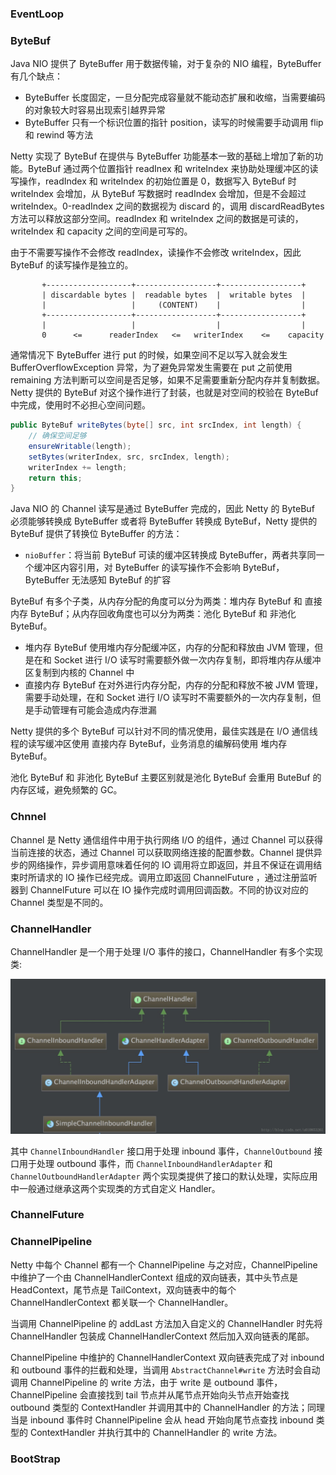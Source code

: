 ### EventLoop

### ByteBuf

Java NIO 提供了 ByteBuffer 用于数据传输，对于复杂的 NIO 编程，ByteBuffer 有几个缺点：
- ByteBuffer 长度固定，一旦分配完成容量就不能动态扩展和收缩，当需要编码的对象较大时容易出现索引越界异常
- ByteBuffer 只有一个标识位置的指针 position，读写的时候需要手动调用 flip 和 rewind 等方法

Netty 实现了 ByteBuf 在提供与 ByteBuffer 功能基本一致的基础上增加了新的功能。ByteBuf 通过两个位置指针 readInex 和 writeIndex 来协助处理缓冲区的读写操作，readIndex 和 writeIndex 的初始位置是 0，数据写入 ByteBuf 时 writeIndex 会增加，从 ByteBuf 写数据时 readIndex 会增加，但是不会超过 writeIndex。0-readIndex 之间的数据视为 discard 的，调用 discardReadBytes 方法可以释放这部分空间。readIndex 和 writeIndex 之间的数据是可读的，writeIndex 和 capacity 之间的空间是可写的。

由于不需要写操作不会修改 readIndex，读操作不会修改 writeIndex，因此 ByteBuf 的读写操作是独立的。

```
       +-------------------+------------------+------------------+
       | discardable bytes |  readable bytes  |  writable bytes  |
       |                   |     (CONTENT)    |                  |
       +-------------------+------------------+------------------+
       |                   |                  |                  |
       0      <=      readerIndex   <=   writerIndex    <=    capacity

```

通常情况下 ByteBuffer 进行 put 的时候，如果空间不足以写入就会发生 BufferOverflowException 异常，为了避免异常发生需要在 put 之前使用 remaining 方法判断可以空间是否足够，如果不足需要重新分配内存并复制数据。Netty 提供的 ByteBuf 对这个操作进行了封装，也就是对空间的校验在 ByteBuf 中完成，使用时不必担心空间问题。
```java
public ByteBuf writeBytes(byte[] src, int srcIndex, int length) {
    // 确保空间足够
    ensureWritable(length);
    setBytes(writerIndex, src, srcIndex, length);
    writerIndex += length;
    return this;
}

```

Java NIO 的 Channel 读写是通过 ByteBuffer 完成的，因此 Netty 的 ByteBuf 必须能够转换成 ByteBuffer 或者将 ByteBuffer 转换成 ByteBuf，Netty 提供的 ByteBuf 提供了转换位 ByteBuffer 的方法：
- ```nioBuffer```：将当前 ByteBuf 可读的缓冲区转换成 ByteBuffer，两者共享同一个缓冲区内容引用，对 ByteBuffer 的读写操作不会影响 ByteBuf，ByteBuffer 无法感知 ByteBuf 的扩容


ByteBuf 有多个子类，从内存分配的角度可以分为两类：堆内存 ByteBuf 和 直接内存 ByteBuf；从内存回收角度也可以分为两类：池化 ByteBuf 和 非池化 ByteBuf。
- 堆内存 ByteBuf 使用堆内存分配缓冲区，内存的分配和释放由 JVM 管理，但是在和 Socket 进行 I/O 读写时需要额外做一次内存复制，即将堆内存从缓冲区复制到内核的 Channel 中
- 直接内存 ByteBuf 在对外进行内存分配，内存的分配和释放不被 JVM 管理，需要手动处理，在和 Socket 进行 I/O 读写时不需要额外的一次内存复制，但是手动管理有可能会造成内存泄漏

Netty 提供的多个 ByteBuf 可以针对不同的情况使用，最佳实践是在 I/O 通信线程的读写缓冲区使用 直接内存 ByteBuf，业务消息的编解码使用 堆内存 ByteBuf。

池化 ByteBuf 和 非池化 ByteBuf 主要区别就是池化 ByteBuf 会重用 ButeBuf 的内存区域，避免频繁的 GC。

### Chnnel

Channel 是 Netty 通信组件中用于执行网络 I/O 的组件，通过 Channel 可以获得当前连接的状态，通过 Channel 可以获取网络连接的配置参数。Channel 提供异步的网络操作，异步调用意味着任何的 IO 调用将立即返回，并且不保证在调用结束时所请求的 IO 操作已经完成。调用立即返回 ChannelFuture ，通过注册监听器到 ChannelFuture 可以在 IO 操作完成时调用回调函数。不同的协议对应的 Channel 类型是不同的。





### ChannelHandler

ChannelHandler 是一个用于处理 I/O 事件的接口，ChannelHandler 有多个实现类:

![ChannelHandler 实现类](../resources/handler.png)

其中 ```ChannelInboundHandler``` 接口用于处理 inbound 事件，```ChannelOutbound``` 接口用于处理 outbound 事件，而 ```ChannelInboundHandlerAdapter``` 和 ```ChannelOutboundHandlerAdapter``` 两个实现类提供了接口的默认处理，实际应用中一般通过继承这两个实现类的方式自定义 Handler。



### ChannelFuture

### ChannelPipeline

Netty 中每个 Channel 都有一个 ChannelPipeline 与之对应，ChannelPipeline 中维护了一个由 ChannelHandlerContext 组成的双向链表，其中头节点是 HeadContext，尾节点是 TailContext，双向链表中的每个 ChannelHandlerContext 都关联一个 ChannelHandler。

当调用 ChannelPipeline 的 addLast 方法加入自定义的 ChannelHandler 时先将 ChannelHandler 包装成 ChannelHandlerContext 然后加入双向链表的尾部。

ChannelPipeline 中维护的 ChannelHandlerContext 双向链表完成了对 inbound 和 outbound 事件的拦截和处理，当调用 ```AbstractChannel#write``` 方法时会自动调用 ChannelPipeline 的 write 方法，由于 write 是 outbound 事件，ChannelPipeline 会直接找到 tail 节点并从尾节点开始向头节点开始查找 outbound 类型的 ContextHandler 并调用其中的 ChannelHandler 的方法；同理当是 inbound 事件时 ChannelPipeline 会从 head 开始向尾节点查找 inbound 类型的 ContextHandler 并执行其中的 ChannelHandler 的 write 方法。

### BootStrap